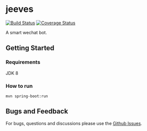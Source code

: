 # jeeves

[![Build Status](https://travis-ci.org/kanjielu/jeeves.svg?branch=master)](https://travis-ci.org/kanjielu/jeeves)
[![Coverage Status](https://coveralls.io/repos/github/kanjielu/jeeves/badge.svg?branch=master)](https://coveralls.io/github/kanjielu/jeeves?branch=master)

A smart wechat bot.

## Getting Started

### Requirements
JDK 8

### How to run
```
mvn spring-boot:run
```

## Bugs and Feedback
For bugs, questions and discussions please use the [Github Issues](https://github.com/kanjielu/jeeves/issues).

